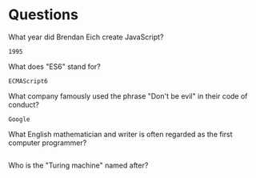 # Questions

What year did Brendan Eich create JavaScript?

```
1995
```

What does "ES6" stand for?

```
ECMAScript6
```

What company famously used the phrase "Don't be evil" in their code of conduct?

```
Google
```

What English mathematician and writer is often regarded as the first computer programmer?

```

```

Who is the "Turing machine" named after?

```

```
